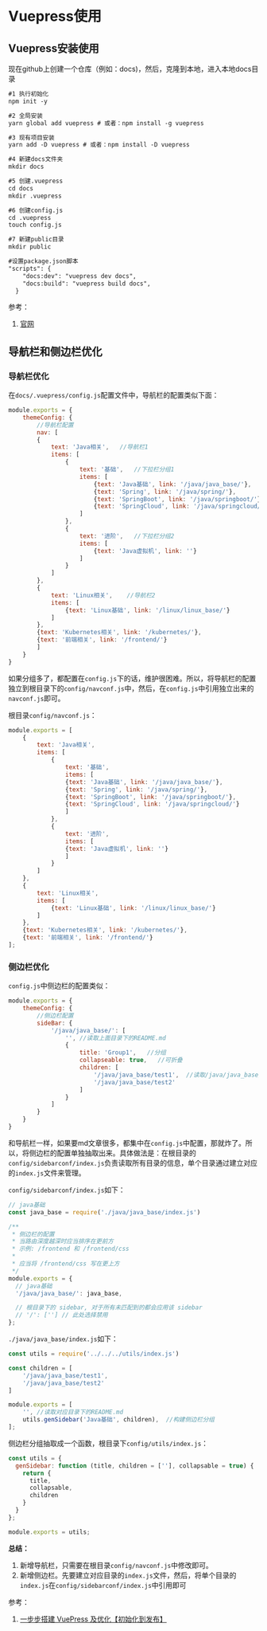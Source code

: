 # Vuepress使用

## Vuepress安装使用

​	现在github上创建一个仓库（例如：docs)，然后，克隆到本地，进入本地docs目录

```markdown
#1 执行初始化
npm init -y

#2 全局安装
yarn global add vuepress # 或者：npm install -g vuepress

#3 现有项目安装
yarn add -D vuepress # 或者：npm install -D vuepress

#4 新建docs文件夹
mkdir docs

#5 创建.vuepress
cd docs
mkdir .vuepress

#6 创建config.js
cd .vuepress
touch config.js

#7 新建public目录
mkdir public

#设置package.json脚本
"scripts": {
    "docs:dev": "vuepress dev docs",
    "docs:build": "vuepress build docs",
  }
```

参考：

1. [官网](https://v1.vuepress.vuejs.org/zh/guide/getting-started.html#全局安装)

## 导航栏和侧边栏优化

### 导航栏优化

在`docs/.vuepress/config.js`配置文件中，导航栏的配置类似下面：

```javascript
module.exports = {
	themeConfig: {
		//导航栏配置
		nav: [
		{
			text: 'Java相关',   //导航栏1
			items: [
				{
					text: '基础',   //下拉栏分组1
					items: [
						{text: 'Java基础', link: '/java/java_base/'},
						{text: 'Spring', link: '/java/spring/'},
						{text: 'SpringBoot', link: '/java/springboot/'},
						{text: 'SpringCloud', link: '/java/springcloud/'}
					]
				},
				{
					text: '进阶',   //下拉栏分组2
					items: [
						{text: 'Java虚拟机', link: ''}
					]
				}
			]
		}, 
		{
			text: 'Linux相关',    //导航栏2
			items: [
				{text: 'Linux基础', link: '/linux/linux_base/'}
			]
		},
		{text: 'Kubernetes相关', link: '/kubernetes/'},
		{text: '前端相关', link: '/frontend/'}
		]
	}
}
```

如果分组多了，都配置在`config.js`下的话，维护很困难。所以，将导航栏的配置独立到根目录下的`config/navconf.js`中，然后，在`config.js`中引用独立出来的`navconf.js`即可。

根目录`config/navconf.js`：

```javascript
module.exports = [
	{
		text: 'Java相关',
		items: [
			{
				text: '基础',
				items: [
				{text: 'Java基础', link: '/java/java_base/'},
				{text: 'Spring', link: '/java/spring/'},
				{text: 'SpringBoot', link: '/java/springboot/'},
				{text: 'SpringCloud', link: '/java/springcloud/'}
				]
			},
			{
				text: '进阶',
				items: [
				{text: 'Java虚拟机', link: ''}
				]
			}
		]
	}, 
	{
		text: 'Linux相关',
		items: [
			{text: 'Linux基础', link: '/linux/linux_base/'}
		]
	},
	{text: 'Kubernetes相关', link: '/kubernetes/'},
	{text: '前端相关', link: '/frontend/'}
];
```

### 侧边栏优化

`config.js`中侧边栏的配置类似：

```javascript
module.exports = {
	themeConfig: {
		//侧边栏配置
		sideBar: {
			'/java/java_base/': [
				'', //读取上面目录下的README.md
				{
					title: 'Group1',   //分组
					collapseable: true,   //可折叠
					children: [
						'/java/java_base/test1',  //读取/java/java_base/test1.md文件
						'/java/java_base/test2'
					]
				}
			]
		}
	}
}

```

和导航栏一样，如果要md文章很多，都集中在`config.js`中配置，那就炸了。所以，将侧边栏的配置单独抽取出来。具体做法是：在根目录的`config/sidebarconf/index.js`负责读取所有目录的信息，单个目录通过建立对应的`index.js`文件来管理。

`config/sidebarconf/index.js`如下：

```javascript
// java基础
const java_base = require('./java/java_base/index.js')

/**
 * 侧边栏的配置
 * 当路由深度越深时应当排序在更前方
 * 示例: /frontend 和 /frontend/css
 * 
 * 应当将 /frontend/css 写在更上方
 */
module.exports = {
  // java基础
  '/java/java_base/': java_base,

  // 根目录下的 sidebar, 对于所有未匹配到的都会应用该 sidebar
  // '/': [''] // 此处选择禁用
};
```

`./java/java_base/index.js`如下：

```javascript
const utils = require('../../../utils/index.js')

const children = [
	'/java/java_base/test1',
	'/java/java_base/test2'
]

module.exports = [
	'', //读取对应目录下的README.md
	utils.genSidebar('Java基础', children),  //构建侧边栏分组
];
```

侧边栏分组抽取成一个函数，根目录下`config/utils/index.js`：

```javascript
const utils = {
  genSidebar: function (title, children = [''], collapsable = true) {
    return {
      title,
      collapsable,
      children
    }
  }
};

module.exports = utils;
```

**总结：**

1. 新增导航栏，只需要在根目录`config/navconf.js`中修改即可。
2. 新增侧边栏。先要建立对应目录的`index.js`文件，然后，将单个目录的`index.js`在`config/sidebarconf/index.js`中引用即可

参考：

1. [一步步搭建 VuePress 及优化【初始化到发布】](https://juejin.im/post/5c9efe596fb9a05e122c73f1)

